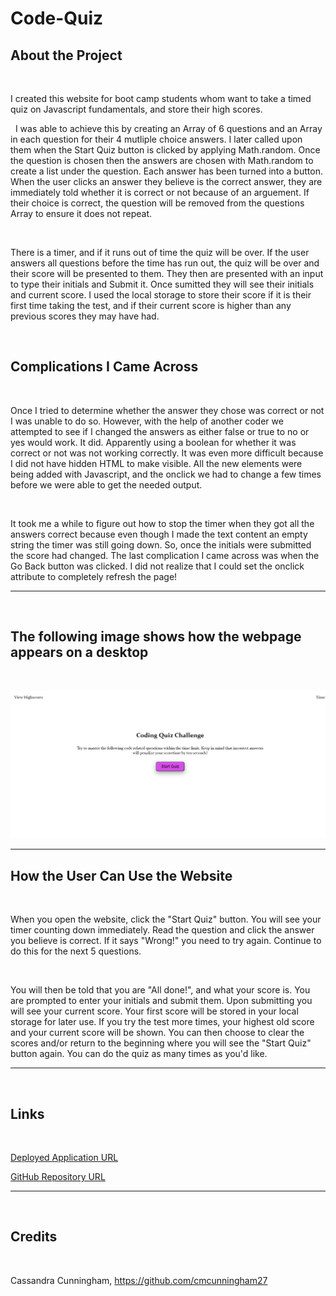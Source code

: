 # Code-Quiz

## About the Project

&nbsp;

I created this website for boot camp students whom want to take a timed quiz on Javascript fundamentals, and store their high scores.  

&nbsp;
I was able to achieve this by creating an Array of 6 questions and an Array in each question for their 4 mutliple choice answers. I later called upon them when the Start Quiz button is clicked by applying Math.random. Once the question is chosen then the answers are chosen with Math.random to create a list under the question. Each answer has been turned into a button. When the user clicks an answer they believe is the correct answer, they are immediately told whether it is correct or not because of an arguement. If their choice is correct, the question will be removed from the questions Array to ensure it does not repeat.


&nbsp;

There is a timer, and if it runs out of time the quiz will be over. If the user answers all questions before the time has run out, the quiz will be over and their score will be presented to them. They then are presented with an input to type their initials and Submit it. Once sumitted they will see their initials and current score. I used the local storage to store their score if it is their first time taking the test, and if their current score is higher than any previous scores they may have had. 

&nbsp;


## Complications I Came Across

&nbsp;

Once I tried to determine whether the answer they chose was correct or not I was unable to do so. However, with the help of another coder we attempted to see if I changed the answers as either false or true to no or yes would work. It did. Apparently using a boolean for whether it was correct or not was not working correctly. It was even more difficult because I did not have hidden HTML to make visible. All the new elements were being added with Javascript, and the onclick we had to change a few times before we were able to get the needed output.

&nbsp;

It took me a while to figure out how to stop the timer when they got all the answers correct because even though I made the text content an empty string the timer was still going down. So, once the initials were submitted the score had changed. The last complication I came across was when the Go Back button was clicked. I did not realize that I could set the onclick attribute to completely refresh the page!

---

&nbsp;

## The following image shows how the webpage appears on a desktop

&nbsp;

![website screenshot](./assets/images/website.png)

---

## How the User Can Use the Website

&nbsp;

When you open the website, click the "Start Quiz" button. You will see your timer counting down immediately. Read the question and click the answer you believe is correct. If it says "Wrong!" you need to try again. Continue to do this for the next 5 questions. 

&nbsp;

You will then be told that you are "All done!", and what your score is. You are prompted to enter your initials and submit them. Upon submitting you will see your current score. Your first score will be stored in your local storage for later use. If you try the test more times, your highest old score and your current score will be shown. You can then choose to clear the scores and/or return to the beginning where you will see the "Start Quiz" button again. You can do the quiz as many times as you'd like.

---
&nbsp;
## Links

&nbsp;

[Deployed Application URL]( https://cmcunningham27.github.io/code-quiz/)

[GitHub Repository URL](https://github.com/cmcunningham27/code-quiz)

---
&nbsp;

## Credits

&nbsp;

Cassandra Cunningham, https://github.com/cmcunningham27